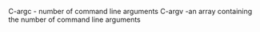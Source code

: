 C-argc - number of command line arguments
C-argv -an array containing the number of command line arguments
